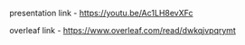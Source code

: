 presentation link - https://youtu.be/Ac1LH8evXFc

overleaf link - https://www.overleaf.com/read/dwkqjvpqrymt
